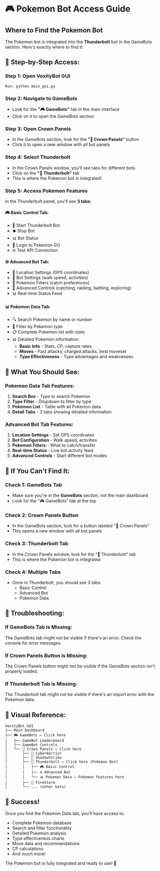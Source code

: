 # 🎮 Pokemon Bot Access Guide

## Where to Find the Pokemon Bot

The Pokemon bot is integrated into the **Thunderbolt** bot in the GameBots section. Here's exactly where to find it:

## 📍 **Step-by-Step Access:**

### **Step 1: Open VexityBot GUI**
```
Run: python main_gui.py
```

### **Step 2: Navigate to GameBots**
- Look for the **"🎮 GameBots"** tab in the main interface
- Click on it to open the GameBots section

### **Step 3: Open Crown Panels**
- In the GameBots section, look for the **"👑 Crown Panels"** button
- Click it to open a new window with all bot panels

### **Step 4: Select Thunderbolt**
- In the Crown Panels window, you'll see tabs for different bots
- Click on the **"👑 Thunderbolt"** tab
- This is where the Pokemon bot is integrated!

### **Step 5: Access Pokemon Features**
In the Thunderbolt panel, you'll see **3 tabs**:

#### **🎮 Basic Control Tab:**
- 🚀 Start Thunderbolt Bot
- ⏹️ Stop Bot  
- 📊 Bot Status
- 🔐 Login to Pokemon GO
- 🌐 Test API Connection

#### **⚙️ Advanced Bot Tab:**
- 📍 Location Settings (GPS coordinates)
- 🤖 Bot Settings (walk speed, activities)
- 🔴 Pokemon Filters (catch preferences)
- 🔧 Advanced Controls (catching, raiding, battling, exploring)
- 📊 Real-time Status Feed

#### **📊 Pokemon Data Tab:**
- 🔍 Search Pokemon by name or number
- 🎯 Filter by Pokemon type
- 📋 Complete Pokemon list with stats
- 📊 Detailed Pokemon information:
  - **Basic Info** - Stats, CP, capture rates
  - **Moves** - Fast attacks, charged attacks, best moveset
  - **Type Effectiveness** - Type advantages and weaknesses

## 🎯 **What You Should See:**

### **Pokemon Data Tab Features:**
1. **Search Box** - Type to search Pokemon
2. **Type Filter** - Dropdown to filter by type
3. **Pokemon List** - Table with all Pokemon data
4. **Detail Tabs** - 3 tabs showing detailed information

### **Advanced Bot Tab Features:**
1. **Location Settings** - Set GPS coordinates
2. **Bot Configuration** - Walk speed, activities
3. **Pokemon Filters** - What to catch/transfer
4. **Real-time Status** - Live bot activity feed
5. **Advanced Controls** - Start different bot modes

## 🔧 **If You Can't Find It:**

### **Check 1: GameBots Tab**
- Make sure you're in the **GameBots** section, not the main dashboard
- Look for the "🎮 GameBots" tab at the top

### **Check 2: Crown Panels Button**
- In the GameBots section, look for a button labeled "👑 Crown Panels"
- This opens a new window with all bot panels

### **Check 3: Thunderbolt Tab**
- In the Crown Panels window, look for the "👑 Thunderbolt" tab
- This is where the Pokemon bot is integrated

### **Check 4: Multiple Tabs**
- Once in Thunderbolt, you should see 3 tabs:
  - Basic Control
  - Advanced Bot  
  - Pokemon Data

## 🚨 **Troubleshooting:**

### **If GameBots Tab is Missing:**
The GameBots tab might not be visible if there's an error. Check the console for error messages.

### **If Crown Panels Button is Missing:**
The Crown Panels button might not be visible if the GameBots section isn't properly loaded.

### **If Thunderbolt Tab is Missing:**
The Thunderbolt tab might not be visible if there's an import error with the Pokemon data.

## 📱 **Visual Reference:**

```
VexityBot GUI
├── Main Dashboard
├── 🎮 GameBots ← Click here
│   ├── GameBot Leaderboard
│   ├── GameBot Controls
│   └── 👑 Crown Panels ← Click here
│       ├── 👑 CyberWarrior
│       ├── 👑 ShadowStrike
│       ├── 👑 Thunderbolt ← Click here (Pokemon Bot)
│       │   ├── 🎮 Basic Control
│       │   ├── ⚙️ Advanced Bot
│       │   └── 📊 Pokemon Data ← Pokemon features here
│       ├── 👑 FireStorm
│       └── ... (other bots)
```

## 🎉 **Success!**

Once you find the Pokemon Data tab, you'll have access to:
- Complete Pokemon database
- Search and filter functionality
- Detailed Pokemon analysis
- Type effectiveness charts
- Move data and recommendations
- CP calculations
- And much more!

The Pokemon bot is fully integrated and ready to use! 🚀

